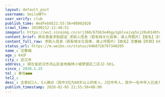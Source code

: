 ```yaml
---
layout: default_post
username: Smile婷Tn
user_verify: club
publish_time: WedFeb0521:55:56+08002020
crawl_time: 20200212-12:40:51
imageurl: https://wx2.sinaimg.cn/orj360/67bb3e4bgy1gblvajvp5sj20u0140teg.jpg,https://wx1.sinaimg.cn/orj360/67bb3e4bgy1gblvalhqz3j20u014044v.jpg,https://wx4.sinaimg.cn/orj360/67bb3e4bgy1gblvalxj23j20g60sq0xe.jpg,https://wx3.sinaimg.cn/orj360/67bb3e4bgy1gblvamfhbhj20u0140grk.jpg,https://wx4.sinaimg.cn/orj360/67bb3e4bgy1gblvajgf3ij20u014079m.jpg,https://wx1.sinaimg.cn/orj360/67bb3e4bgy1gblvamtxudj20ka102q9z.jpg
content_brief: 肺炎患者求助超话 求助人信息（若有相关化验单，请上传图片）【姓名】沈春梅【年龄】64岁【所在城市】武汉市【所在小区、社区】湖北省武汉市洪山区金地格林小城梦茵区二区J2-501。【患病时间】2020.1.25【联系方式】秦怡 ●●●【其他紧急联系人】【病情描述】全家8口人，5人确诊（其 ...全文
content_full_raw: 求助人信息（若有相关化验单，请上传图片）【姓名】沈春梅【年龄】64岁【所在城市】武汉市【所在小区、社区】湖北省武汉市洪山区金地格林小城梦茵区二区J2-501。【患病时间】2020.1.25【联系方式】秦怡●●●【其他紧急联系人】【病情描述】全家8口人，5人确诊（其中3位为60岁以上的老人，2位中年人，其中一名中年人已进入隔离点等待治疗），2个孩子正由1位66岁患有支气管炎基础病的老人照顾。2月5日其中1位老人已经在人民医院东院诊断为危重，建议住院，但医院无法安排入住，社区也无法安排进隔离治疗点，希望大家能提供帮助！！！联系人秦怡●●●
status_url: https://m.weibo.cn/status/4468726797340205
name_: 沈春梅
age_: 64岁
city_: 武汉市
address_: 湖北省武汉市洪山区金地格林小城梦茵区二区J2-501。
since_: 2020.1.25
tel_: 秦怡●●●
tel2_: 
desc_: 全家8口人，5人确诊（其中3位为60岁以上的老人，2位中年人，其中一名中年人已进入隔离点等待治疗），2个孩子正由1位66岁患有支气管炎基础病的老人照顾。2月5日其中1位老人已经在人民医院东院诊断为危重，建议住院，但医院无法安排入住，社区也无法安排进隔离治疗点，希望大家能提供帮助！！！联系人秦怡●●●
publish_timestamp: 2020-02-05 21:55:56+08:00
---
```

